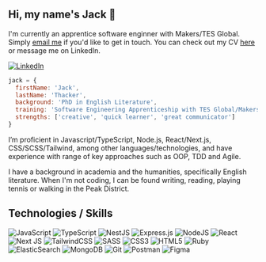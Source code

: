 ## Hi, my name's Jack 👋

I'm currently an apprentice software enginner with Makers/TES Global. Simply [email me](mailto:jackthacker89@gmail.com) if you'd like to get in touch. You can check out my CV [here](https://github.com/jpthacker/jpthacker/raw/main/jack-thacker-cv-dec-2022.pdf) or message me on LinkedIn. 

[![LinkedIn](https://img.shields.io/badge/-LinkedIn-0A66C2?logo=linkedin&logoColor=white&style=for-the-badge)](https://www.linkedin.com/in/jack-thacker-b568b11b4/)

```javascript
jack = {
  firstName: 'Jack',
  lastName: 'Thacker',
  background: 'PhD in English Literature',
  training: 'Software Engineering Apprenticeship with TES Global/Makers',
  strengths: ['creative', 'quick learner', 'great communicator']
}
```

I’m proficient in Javascript/TypeScript, Node.js, React/Next.js, CSS/SCSS/Tailwind, among other languages/technologies, and have experience with range of key approaches such as OOP, TDD and Agile.

I have a background in academia and the humanities, specifically English literature. When I'm not coding, I can be found writing, reading, playing tennis or walking in the Peak District. 

## Technologies / Skills

![JavaScript](https://img.shields.io/badge/-JavaScript-F7DF1E?logo=javascript&logoColor=white&style=for-the-badge&link=/)
![TypeScript](https://img.shields.io/badge/-TypeScript-007ACC?logo=typescript&logoColor=white&style=for-the-badge&link=/)
![NestJS](https://img.shields.io/badge/nestjs-%23E0234E.svg?style=for-the-badge&logo=nestjs&logoColor=white)
![Express.js](https://img.shields.io/badge/express.js-%23404d59.svg?style=for-the-badge&logo=express&logoColor=%2361DAFB)
![NodeJS](https://img.shields.io/badge/node.js-6DA55F?style=for-the-badge&logo=node.js&logoColor=white)
![React](https://img.shields.io/badge/react%20-%2320232a.svg?&style=for-the-badge&logo=react&logoColor=%2361DAFB)
![Next JS](https://img.shields.io/badge/Next-black?style=for-the-badge&logo=next.js&logoColor=white)
![TailwindCSS](https://img.shields.io/badge/tailwindcss-%2338B2AC.svg?style=for-the-badge&logo=tailwind-css&logoColor=white)
![SASS](https://img.shields.io/badge/Sass-CC6699?style=for-the-badge&logo=sass&logoColor=white)
![CSS3](https://img.shields.io/badge/-CSS3-1572B6?logo=css3&logoColor=white&style=for-the-badge&link=/)
![HTML5](https://img.shields.io/badge/-HTML5-E34F26?logo=html5&logoColor=white&style=for-the-badge&link=/)
![Ruby](https://img.shields.io/badge/ruby-%23CC342D.svg?style=for-the-badge&logo=ruby&logoColor=white)
![ElasticSearch](https://img.shields.io/badge/-ElasticSearch-005571?style=for-the-badge&logo=elasticsearch)
![MongoDB](https://img.shields.io/badge/MongoDB-%234ea94b.svg?style=for-the-badge&logo=mongodb&logoColor=white)
![Git](https://img.shields.io/badge/git%20-%23F05033.svg?&style=for-the-badge&logo=git&logoColor=white)
![Postman](https://img.shields.io/badge/Postman-FF6C37?style=for-the-badge&logo=postman&logoColor=white)
![Figma](https://img.shields.io/badge/-Figma-F24E1E?logo=figma&logoColor=white&style=for-the-badge&link=/)
